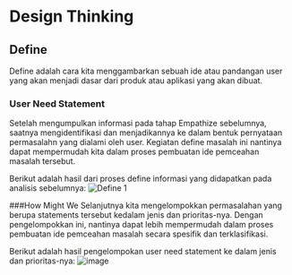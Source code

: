 # Design Thinking

## Define
Define adalah cara kita menggambarkan sebuah ide atau pandangan user yang akan menjadi dasar dari produk atau aplikasi yang akan dibuat. 

### User Need Statement
Setelah mengumpulkan informasi pada tahap Empathize sebelumnya, saatnya mengidentifikasi dan menjadikannya ke dalam bentuk pernyataan permasalahn yang dialami oleh user. Kegiatan define masalah ini nantinya dapat mempermudah kita dalam proses pembuatan ide pemceahan masalah tersebut.

Berikut adalah hasil dari proses define informasi yang didapatkan pada analisis sebelumnya: 
![Define 1](https://user-images.githubusercontent.com/86558365/138447081-82cc2a90-ed83-4347-9e51-77b30f8fe8c7.jpg)

###How Might We
Selanjutnya kita mengelompokkan permasalahan yang berupa statements tersebut kedalam jenis dan prioritas-nya. Dengan pengelompokkan ini, nantinya dapat lebih mempermudah dalam proses pembuatan ide pemceahan masalah secara spesifik dan terklasifikasi. 

Berikut adalah hasil pengelompokan user need statement ke dalam jenis dan prioritas-nya:
![image](https://user-images.githubusercontent.com/86558365/138447758-20cd52c8-e3ee-4ad5-9f1d-9d12847cdcaf.png)
